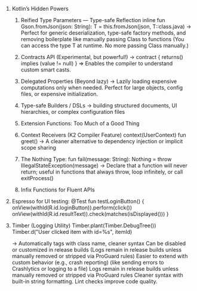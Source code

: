 1. Kotlin’s Hidden Powers
	1. Reified Type Parameters — Type-safe Reflection
		inline fun <reified T> Gson.fromJson(json: String): T = 
    			this.fromJson(json, T::class.java)
	-> Perfect for generic deserialization, type-safe factory methods, and removing boilerplate like manually passing Class<T> to 
		functions (You can access the type T at runtime. No more passing Class<T> manually.)

	2. Contracts API (Experimental, but powerful!)
	-> contract { returns() implies (value != null) }
	=> Enables the compiler to understand custom smart casts.

	3. Delegated Properties (Beyond lazy)
	-> Lazily loading expensive computations only when needed. Perfect for large objects, config files, or expensive initialization.

	4. Type-safe Builders / DSLs
	-> building structured documents, UI hierarchies, or complex configuration files

	5. Extension Functions: Too Much of a Good Thing

	6. Context Receivers (K2 Compiler Feature)
		context(UserContext)
		fun greet()
	-> A cleaner alternative to dependency injection or implicit scope sharing

	7. The Nothing Type: fun fail(message: String): Nothing = throw IllegalStateException(message)
	-> Declare that a function will never return; useful in functions that always throw, loop infinitely, or call exitProcess()

	8. Infix Functions for Fluent APIs

2. Espresso for UI testing: 
	@Test
	fun testLoginButton() {
    		onView(withId(R.id.loginButton)).perform(click())
    		onView(withId(R.id.resultText)).check(matches(isDisplayed()))
	}

3. Timber (Logging Utility)
	Timber.plant(Timber.DebugTree())
	Timber.d("User clicked item with id=%s", itemId)
	
	-> Automatically tags with class name, cleaner syntax
	Can be disabled or customized in release builds (Logs remain in release builds unless manually removed or stripped via ProGuard 
		rules)
	Easier to extend with custom behavior (e.g., crash reporting) (like sending errors to Crashlytics or logging to a file)
	Logs remain in release builds unless manually removed or stripped via ProGuard rules
	Cleaner syntax with built-in string formatting.
	Lint checks improve code quality.